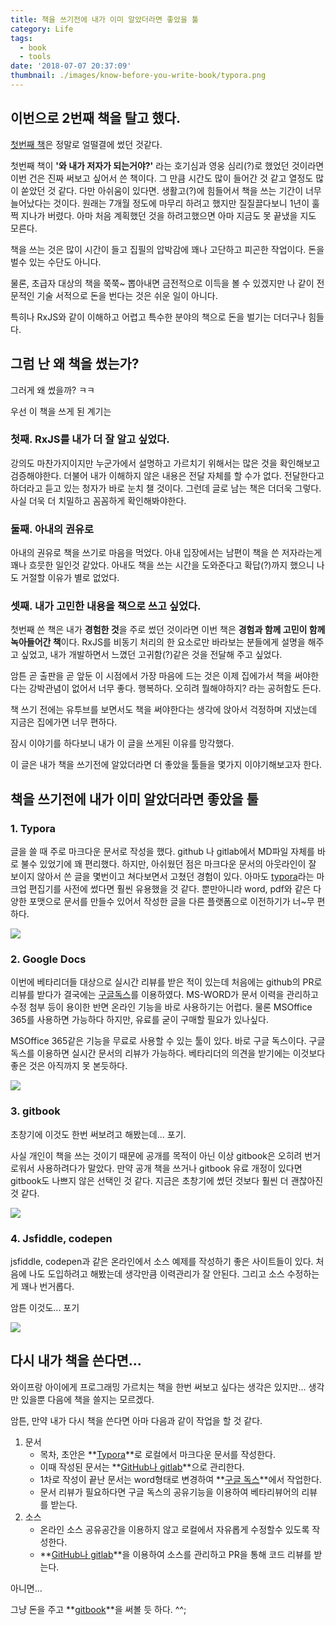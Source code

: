 ```yaml
---
title: 책을 쓰기전에 내가 이미 알았더라면 좋았을 툴
category: Life
tags:
  - book
  - tools
date: '2018-07-07 20:37:09'
thumbnail: ./images/know-before-you-write-book/typora.png
---
```


## 이번으로 2번째 책을 탈고 했다.

[첫번째 책](http://book.naver.com/bookdb/book_detail.nhn?bid=7434247)은 정말로 얼떨결에 썼던 것같다.

첫번째 책이 **'와 내가 저자가 되는거야?'** 라는 호기심과 영웅 심리(?)로 했었던 것이라면 이번 건은 진짜 써보고 싶어서 쓴 책이다. 그 만큼 시간도 많이 들어간 것 같고 열정도 많이 쏟았던 것 같다.
다만 아쉬움이 있다면. 생활고(?)에 힘들어서 책을 쓰는 기간이 너무 늘어났다는 것이다.
원래는 7개월 정도에 마무리 하려고 했지만 질질끌다보니 1년이 훌쩍 지나가 버렸다.
아마 처음 계획했던 것을 하려고했으면 아마 지금도 못 끝냈을 지도 모른다.

책을 쓰는 것은 많이 시간이 들고 집필의 압박감에 꽤나 고단하고 피곤한 작업이다.
돈을 벌수 있는 수단도 아니다.

물론, 초급자 대상의 책을 쭉쭉~ 뽑아내면 금전적으로 이득을 볼 수 있겠지만 나 같이 전문적인 기술 서적으로 돈을 번다는 것은 쉬운 일이 아니다.

특히나 RxJS와 같이 이해하고 어렵고 특수한 분야의 책으로 돈을 벌기는 더더구나 힘들다.

## 그럼 난 왜 책을 썼는가?

그러게 왜 썼을까? ㅋㅋ

우선 이 책을 쓰게 된 계기는

### 첫째. RxJS를 내가 더 잘 알고 싶었다.

강의도 마찬가지이지만 누군가에서 설명하고 가르치기 위해서는 많은 것을 확인해보고 검증해야한다. 더불어 내가 이해하지 않은 내용은 전달 자체를 할 수가 없다. 전달한다고 하더라고 듣고 있는 청자가 바로 눈치 챌 것이다. 그런데 글로 남는 책은 더더욱 그렇다. 사실 더욱 더 치밀하고 꼼꼼하게 확인해봐야한다.

### 둘째. 아내의 권유로

아내의 권유로 책을 쓰기로 마음을 먹었다. 아내 입장에서는 남편이 책을 쓴 저자라는게 꽤나 흐믓한 일인것 같았다. 아내도 책을 쓰는 시간을 도와준다고 확답(?)까지 했으니 나도 거절할 이유가 별로 없었다.

### 셋째. 내가 고민한 내용을 책으로 쓰고 싶었다.

첫번째 쓴 책은 내가 **경험한 것**을 주로 썼던 것이라면 이번 책은 **경험과 함께 고민이 함께 녹아들어간 책**이다. RxJS를 비동기 처리의 한 요소로만 바라보는 분들에게 설명을 해주고 싶었고, 내가 개발하면서 느꼈던 고귀함(?)같은 것을 전달해 주고 싶었다.

암튼 곧 출판을 곧 앞둔 이 시점에서 가장 마음에 드는 것은 이제 집에가서 책을 써야한다는 강박관념이 없어서 너무 좋다. 행복하다. 오히려 뭘해야하지? 라는 공허함도 든다.

책 쓰기 전에는 유투브를 보면서도 책을 써야한다는 생각에 앉아서 걱정하며 지냈는데 지금은 집에가면 너무 편하다.

잠시 이야기를 하다보니 내가 이 글을 쓰게된 이유를 망각했다.

이 글은 내가 책을 쓰기전에 알았더라면 더 좋았을 툴들을 몇가지 이야기해보고자 한다.

## 책을 쓰기전에 내가 이미 알았더라면 좋았을 툴

### 1. Typora

글을 쓸 때 주로 마크다운 문서로 작성을 했다. github 나 gitlab에서 MD파일 자체를 바로 불수 있었기에 꽤 편리했다. 하지만, 아쉬웠던 점은 마크다운 문서의 아웃라인이 잘 보이지 않아서 쓴 글을 몇번이고 쳐다보면서 고쳤던 경험이 있다.
아마도 [typora](https://typora.io/)라는 마크업 편집기를 사전에 썼다면 훨씬 유용했을 것 같다.
뿐만아니라 word, pdf와 같은 다양한 포맷으로 문서를 만들수 있어서 작성한 글을 다른 플랫폼으로 이전하기가 너~무 편하다.

![](./images/know-before-you-write-book/typora.png)

### 2. Google Docs

이번에 베타리더들 대상으로 실시간 리뷰를 받은 적이 있는데 처음에는 github의 PR로 리뷰를 받다가 결국에는 [구글독스](https://docs.google.com/)를 이용하였다.
MS-WORD가 문서 이력을 관리하고 수정 첨부 등이 용이한 반면 온라인 기능을 바로 사용하기는 어렵다. 물론 MSOffice 365를 사용하면 가능하다 하지만, 유료를 굳이 구매할 필요가 있나싶다.

MSOffice 365같은 기능을 무료로 사용할 수 있는 툴이 있다. 바로 구글 독스이다.
구글 독스를 이용하면 실시간 문서의 리뷰가 가능하다. 베타리더의 의견을 받기에는 이것보다 좋은 것은 아직까지 못 본듯하다.

![](./images/know-before-you-write-book/google-docs.png)

### 3. gitbook

초창기에 이것도 한번 써보려고 해봤는데... 포기.

사실 개인이 책을 쓰는 것이기 때문에 공개를 목적이 아닌 이상 gitbook은 오히려 번거로워서 사용하려다가 말았다. 만약 공개 책을 쓰거나 gitbook 유료 개정이 있다면 gitbook도 나쁘지 않은 선택인 것 같다.
지금은 초창기에 썼던 것보다 훨씬 더 괜찮아진 것 같다.

![](./images/know-before-you-write-book/gitbook.jpeg)

### 4. Jsfiddle, codepen

jsfiddle, codepen과 같은 온라인에서 소스 예제를 작성하기 좋은 사이트들이 있다. 처음에 나도 도입하려고 해봤는데 생각만큼 이력관리가 잘 안된다. 그리고 소스 수정하는게 꽤나 번거롭다.

암튼 이것도... 포기

![](./images/know-before-you-write-book/codepen.png)

## 다시 내가 책을 쓴다면...

와이프랑 아이에게 프로그래밍 가르치는 책을 한번 써보고 싶다는 생각은 있지만... 생각만 있을뿐 다음에 책을 쓸지는 모르겠다.

암튼, 만약 내가 다시 책을 쓴다면 아마 다음과 같이 작업을 할 것 같다.

1. 문서
   - 목차, 초안은 **<u>Typora</u>**로 로컬에서 마크다운 문서를 작성한다.
   - 이때 작성된 문서는 **<u>GitHub나 gitlab</u>**으로 관리한다.
   - 1차로 작성이 끝난 문서는 word형태로 변경하여 **<u>구글 독스</u>**에서 작업한다.
   - 문서 리뷰가 필요하다면 구글 독스의 공유기능을 이용하여 베타리뷰어의 리뷰를 받는다.
2. 소스
   - 온라인 소스 공유공간을 이용하지 않고 로컬에서 자유롭게 수정할수 있도록 작성한다.
   - **<u>GitHub나 gitlab</u>**을 이용하여 소스를 관리하고 PR을 통해 코드 리뷰를 받는다.

아니면...

그냥 돈을 주고 **<u>gitbook</u>**을 써볼 듯 하다. ^^;
